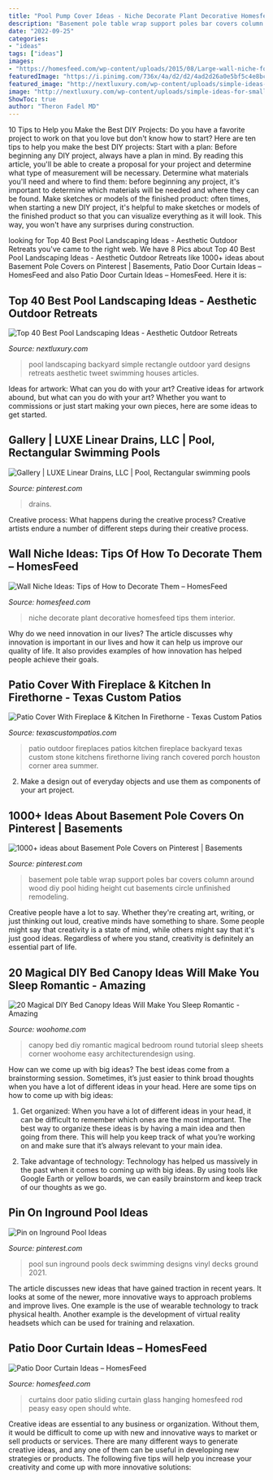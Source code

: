 ```yaml
---
title: "Pool Pump Cover Ideas - Niche Decorate Plant Decorative Homesfeed Tips Them Interior"
description: "Basement pole table wrap support poles bar covers column around wood diy pool hiding height cut basements circle unfinished remodeling"
date: "2022-09-25"
categories:
- "ideas"
tags: ["ideas"]
images:
- "https://homesfeed.com/wp-content/uploads/2015/08/Large-wall-niche-for-decorative-plant.jpg"
featuredImage: "https://i.pinimg.com/736x/4a/d2/d2/4ad2d26a0e5bf5c4e8bc0f582ef2fc69--basement-pole-covers-basement-pole-table.jpg"
featured_image: "http://nextluxury.com/wp-content/uploads/simple-ideas-for-small-rectangle-pool-landscaping.jpg"
image: "http://nextluxury.com/wp-content/uploads/simple-ideas-for-small-rectangle-pool-landscaping.jpg"
ShowToc: true
author: "Theron Fadel MD"
---
```



10 Tips to Help you Make the Best DIY Projects:
Do you have a favorite project to work on that you love but don't know how to start? Here are ten tips to help you make the best DIY projects: 
Start with a plan: Before beginning any DIY project, always have a plan in mind. By reading this article, you'll be able to create a proposal for your project and determine what type of measurement will be necessary. Determine what materials you'll need and where to find them: before beginning any project, it's important to determine which materials will be needed and where they can be found. Make sketches or models of the finished product: often times, when starting a new DIY project, it's helpful to make sketches or models of the finished product so that you can visualize everything as it will look. This way, you won't have any surprises during construction.

	

		
looking for Top 40 Best Pool Landscaping Ideas - Aesthetic Outdoor Retreats you've came to the right web. We have 8 Pics about Top 40 Best Pool Landscaping Ideas - Aesthetic Outdoor Retreats like 1000+ ideas about Basement Pole Covers on Pinterest | Basements, Patio Door Curtain Ideas – HomesFeed and also Patio Door Curtain Ideas – HomesFeed. Here it is:
		
    
## Top 40 Best Pool Landscaping Ideas - Aesthetic Outdoor Retreats

<img loading=lazy src="http://nextluxury.com/wp-content/uploads/simple-ideas-for-small-rectangle-pool-landscaping.jpg" onerror="this.onerror=null;this.src='https://tse1.mm.bing.net/th?id=OIP.Io2-QEWtxDE1nGuEIQdicAAAAA&amp;pid=15.1';" alt="Top 40 Best Pool Landscaping Ideas - Aesthetic Outdoor Retreats">

_Source: nextluxury.com_

>pool landscaping backyard simple rectangle outdoor yard designs retreats aesthetic tweet swimming houses articles. 

	

Ideas for artwork: What can you do with your art?
Creative ideas for artwork abound, but what can you do with your art? Whether you want to commissions or just start making your own pieces, here are some ideas to get started.

    
## Gallery | LUXE Linear Drains, LLC | Pool, Rectangular Swimming Pools

<img loading=lazy src="https://i.pinimg.com/originals/cf/2f/a7/cf2fa7f762146ded2c60b9f2fbc1125a.jpg" onerror="this.onerror=null;this.src='https://tse4.mm.bing.net/th?id=OIP.niraH2ZbrxnHeDld8PXXRQHaOI&amp;pid=15.1';" alt="Gallery | LUXE Linear Drains, LLC | Pool, Rectangular swimming pools">

_Source: pinterest.com_

>drains. 

	

Creative process: What happens during the creative process?
Creative artists endure a number of different steps during their creative process.

    
## Wall Niche Ideas: Tips Of How To Decorate Them – HomesFeed

<img loading=lazy src="https://homesfeed.com/wp-content/uploads/2015/08/Large-wall-niche-for-decorative-plant.jpg" onerror="this.onerror=null;this.src='https://tse3.mm.bing.net/th?id=OIP.5JOBGDADjxAw5vi1o14nfwHaKI&amp;pid=15.1';" alt="Wall Niche Ideas: Tips of How to Decorate Them – HomesFeed">

_Source: homesfeed.com_

>niche decorate plant decorative homesfeed tips them interior. 

	

Why do we need innovation in our lives?
The article discusses why innovation is important in our lives and how it can help us improve our quality of life. It also provides examples of how innovation has helped people achieve their goals.

    
## Patio Cover With Fireplace &amp; Kitchen In Firethorne - Texas Custom Patios

<img loading=lazy src="https://texascustompatios.com/wp-content/uploads/2015/02/Cover.jpg" onerror="this.onerror=null;this.src='https://tse1.mm.bing.net/th?id=OIP.Z_W530KtxmTaq7INhPuipQHaE8&amp;pid=15.1';" alt="Patio Cover With Fireplace &amp; Kitchen In Firethorne - Texas Custom Patios">

_Source: texascustompatios.com_

>patio outdoor fireplaces patios kitchen fireplace backyard texas custom stone kitchens firethorne living ranch covered porch houston corner area summer. 

	

2. Make a design out of everyday objects and use them as components of your art project.

    
## 1000+ Ideas About Basement Pole Covers On Pinterest | Basements

<img loading=lazy src="https://i.pinimg.com/736x/4a/d2/d2/4ad2d26a0e5bf5c4e8bc0f582ef2fc69--basement-pole-covers-basement-pole-table.jpg" onerror="this.onerror=null;this.src='https://tse2.mm.bing.net/th?id=OIP.tJRKKDSRybhD2IruTnjYjgHaJ4&amp;pid=15.1';" alt="1000+ ideas about Basement Pole Covers on Pinterest | Basements">

_Source: pinterest.com_

>basement pole table wrap support poles bar covers column around wood diy pool hiding height cut basements circle unfinished remodeling. 

	

Creative people have a lot to say. Whether they're creating art, writing, or just thinking out loud, creative minds have something to share. Some people might say that creativity is a state of mind, while others might say that it's just good ideas. Regardless of where you stand, creativity is definitely an essential part of life.

    
## 20 Magical DIY Bed Canopy Ideas Will Make You Sleep Romantic - Amazing

<img loading=lazy src="http://www.woohome.com/wp-content/uploads/2015/07/diy-bed-canopy-woohome-20.jpg" onerror="this.onerror=null;this.src='https://tse2.mm.bing.net/th?id=OIP.hMusZttymJ7MMqjgFvFkxQHaJ4&amp;pid=15.1';" alt="20 Magical DIY Bed Canopy Ideas Will Make You Sleep Romantic - Amazing">

_Source: woohome.com_

>canopy bed diy romantic magical bedroom round tutorial sleep sheets corner woohome easy architecturendesign using. 

	

How can we come up with big ideas?
The best ideas come from a brainstorming session. Sometimes, it’s just easier to think broad thoughts when you have a lot of different ideas in your head. Here are some tips on how to come up with big ideas:
1. Get organized: When you have a lot of different ideas in your head, it can be difficult to remember which ones are the most important. The best way to organize these ideas is by having a main idea and then going from there. This will help you keep track of what you’re working on and make sure that it’s always relevant to your main idea.

2. Take advantage of technology: Technology has helped us massively in the past when it comes to coming up with big ideas. By using tools like Google Earth or yellow boards, we can easily brainstorm and keep track of our thoughts as we go.

    
## Pin On Inground Pool Ideas

<img loading=lazy src="https://i.pinimg.com/736x/5a/3b/43/5a3b4378682b23cfc3e584392f3d5654--pool-ideas-decks.jpg" onerror="this.onerror=null;this.src='https://tse3.mm.bing.net/th?id=OIP.u-blsEtXy-63zidu6Zkd5gHaFj&amp;pid=15.1';" alt="Pin on Inground Pool Ideas">

_Source: pinterest.com_

>pool sun inground pools deck swimming designs vinyl decks ground 2021. 

	

The article discusses new ideas that have gained traction in recent years. It looks at some of the newer, more innovative ways to approach problems and improve lives. One example is the use of wearable technology to track physical health. Another example is the development of virtual reality headsets which can be used for training and relaxation.

    
## Patio Door Curtain Ideas – HomesFeed

<img loading=lazy src="https://homesfeed.com/wp-content/uploads/2015/11/Whte-Curtains-For-Sliding-Door-Patio.jpg" onerror="this.onerror=null;this.src='https://tse3.mm.bing.net/th?id=OIP.8dHaMm4eiEbz2Lc__IJyjgHaHE&amp;pid=15.1';" alt="Patio Door Curtain Ideas – HomesFeed">

_Source: homesfeed.com_

>curtains door patio sliding curtain glass hanging homesfeed rod peasy easy open should whte. 

	

Creative ideas are essential to any business or organization. Without them, it would be difficult to come up with new and innovative ways to market or sell products or services. There are many different ways to generate creative ideas, and any one of them can be useful in developing new strategies or products. The following five tips will help you increase your creativity and come up with more innovative solutions: 

